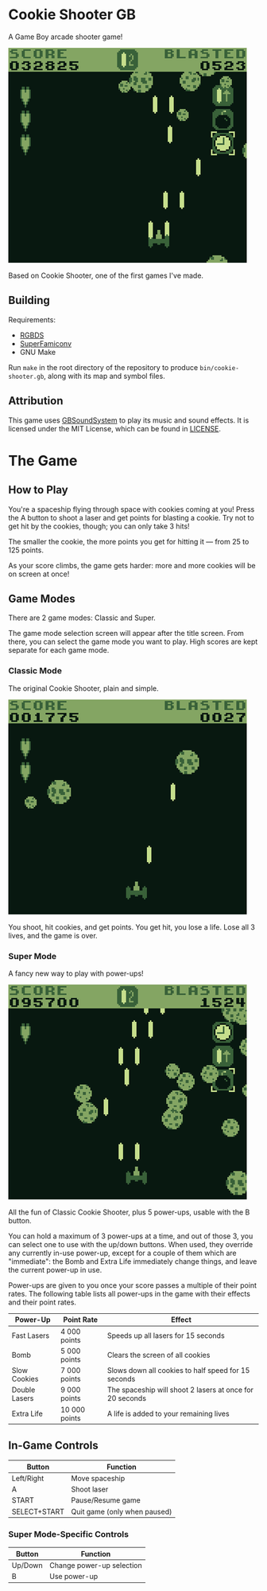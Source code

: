 # Cookie Shooter GB
A Game Boy arcade shooter game!

![Screenshot of gameplay](screenshots/cookie-shooter-gb.png)

Based on Cookie Shooter, one of the first games I've made.

## Building
Requirements:
- [RGBDS](https://github.com/gbdev/rgbds)
- [SuperFamiconv](https://github.com/Optiroc/SuperFamiconv)
- GNU Make

Run `make` in the root directory of the repository to produce `bin/cookie-shooter.gb`, along with its map and symbol files.

## Attribution
This game uses [GBSoundSystem](https://github.com/BlitterObjectBob/GBSoundSystem) to play its music and sound effects.
It is licensed under the MIT License, which can be found in [LICENSE](LICENSE).

# The Game

## How to Play
You're a spaceship flying through space with cookies coming at you!
Press the A button to shoot a laser and get points for blasting a cookie.
Try not to get hit by the cookies, though; you can only take 3 hits!

The smaller the cookie, the more points you get for hitting it &mdash; from 25 to 125 points.

As your score climbs, the game gets harder: more and more cookies will be on screen at once!

## Game Modes
There are 2 game modes: Classic and Super.

The game mode selection screen will appear after the title screen. From there, you can select the game mode you want to play.
High scores are kept separate for each game mode.

### Classic Mode
The original Cookie Shooter, plain and simple.

![Screenshot of gameplay in Classic mode](screenshots/classic-mode.png)

You shoot, hit cookies, and get points.
You get hit, you lose a life.
Lose all 3 lives, and the game is over.

### Super Mode
A fancy new way to play with power-ups!

![Screenshot of gameplay in Super mode](screenshots/super-mode.png)

All the fun of Classic Cookie Shooter, plus 5 power-ups, usable with the B button.

You can hold a maximum of 3 power-ups at a time, and out of those 3, you can select one to use with the up/down buttons.
When used, they override any currently in-use power-up, except for a couple of them which are "immediate": the Bomb and Extra Life immediately change things, and leave the current power-up in use.

Power-ups are given to you once your score passes a multiple of their point rates. The following table lists all power-ups in the game with their effects and their point rates.
<table>
  <thead>
    <tr>
      <th>Power-Up</th>
      <th>Point Rate</th>
      <th>Effect</th>
    </tr>
  </thead>
  <tbody>
    <tr>
      <td>Fast Lasers</td>
      <td>4 000 points</td>
      <td>Speeds up all lasers for 15 seconds</td>
    </tr>
    <tr>
      <td>Bomb</td>
      <td>5 000 points</td>
      <td>Clears the screen of all cookies</td>
    </tr>
    <tr>
      <td>Slow Cookies</td>
      <td>7 000 points</td>
      <td>Slows down all cookies to half speed for 15 seconds</td>
    </tr>
    <tr>
      <td>Double Lasers</td>
      <td>9 000 points</td>
      <td>The spaceship will shoot 2 lasers at once for 20 seconds</td>
    </tr>
    <tr>
      <td>Extra Life</td>
      <td>10 000 points</td>
      <td>A life is added to your remaining lives</td>
    </tr>
  </tbody>
</table>

## In-Game Controls
<table>
  <thead>
    <tr>
      <th>Button</th>
      <th>Function</th>
    </tr>
  </thead>
  <tbody>
    <tr>
      <td>Left/Right</td>
      <td>Move spaceship</td>
    </tr>
    <tr>
      <td>A</td>
      <td>Shoot laser</td>
    </tr>
    <tr>
      <td>START</td>
      <td>Pause/Resume game</td>
    </tr>
    <tr>
      <td>SELECT+START</td>
      <td>Quit game (only when paused)</td>
    </tr>
  </tbody>
</table>

### Super Mode-Specific Controls
<table>
  <thead>
    <tr>
      <th>Button</th>
      <th>Function</th>
    </tr>
  </thead>
  <tbody>
    <tr>
      <td>Up/Down</td>
      <td>Change power-up selection</td>
    </tr>
    <tr>
      <td>B</td>
      <td>Use power-up</td>
    </tr>
  </tbody>
</table>
